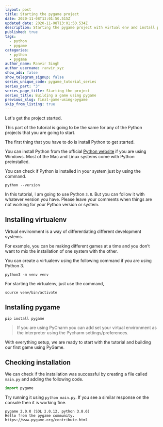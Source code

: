 ```yaml
---
layout: post
title: Starting the pygame project
date: 2020-11-08T13:01:50.515Z
updated_date: 2020-11-08T13:01:50.534Z
description: Starting the pygame project with virtual env and install pygame
published: true
tags:
  - python
  - pygame
categories:
  - python
  - pygame
author_name: Ranvir Singh
author_username: ranvir_xyz
show_ads: false
show_telegram_signup: false
series_unique_code: pygame_tutorial_series
series_part: "3"
series_page_title: Starting the project
series_title: Building a game using pygame
previous_slug: final-game-using-pygame
skip_from_listing: true
---
```

Let's get the project started.

This part of the tutorial is going to be the same for any of the Python projects that you are going to start.

The first thing that you have to do is install Python to get started.

You can install Python from the official [Python website](https://www.python.org/) if you are using Windows. Most of the Mac and Linux systems come with Python preinstalled.

You can check if Python is installed in your system just by using the command.

```shell
python --version
```

In this tutorial, I am going to use Python `3.8`. But you can follow it with whatever version you have. Please leave your comments when things are not working for your Python version or system.

## Installing virtualenv

Virtual environment is a way of differentiating different development systems.

For example, you can be making different games at a time and you don't want to mix the installation of one system with the other.

You can create a virtualenv using the following command if you are using Python 3.

```shell
python3 -m venv venv
```

For starting the virtualenv, just use the command,

```shell
source venv/bin/activate
```

## Installing pygame

```shell
pip install pygame
```

> If you are using PyCharm you can add set your virtual environment as the interpreter using the Pycharm settings/preferences.

With everything setup, we are ready to start with the tutorial and building our first game using PyGame.

## Checking installation

We can check if the installation was successful by creating a file called `main.py` and adding the following code.

```python
import pygame
```

Try running it using `python main.py`. If you see a similar response on the console then it is working fine.

```shell
pygame 2.0.0 (SDL 2.0.12, python 3.8.6)
Hello from the pygame community. https://www.pygame.org/contribute.html
```